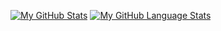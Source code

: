 [![My GitHub Stats](https://github-readme-stats.vercel.app/api/?username=ivanshin&count_private=false&theme=tokyonight&showicons=true)]()
[![My GitHub Language Stats](https://github-readme-stats.vercel.app/api/top-langs/?username=ivanshin&langs_count=3&theme=tokyonight)]()
